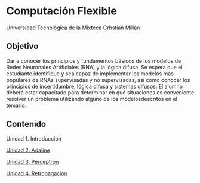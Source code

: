 # Computación Flexible

Universidad Tecnológica de la Mixteca
Crhstian Millán

## Objetivo

Dar a conocer los principios y fundamentos básicos de los modelos de Redes Neuronales Artificiales (RNA) y la lógica difusa.
Se espera que el estudiante identifique y sea capaz de implementar los modelos más populares de RNAs supervisadas y no supervisadas, así como conocer los principios de incertidumbre, lógica difusa y sistemas difusos.
El alumno deberá estar capacitado para determinar en qué situaciones es conveniente resolver un problema utilizando alguno de los modelosdescritos en el temario.

## Contenido

Unidad 1. Introducción

[Unidad 2. Adaline](./L02-adaline/README.md)

[Unidad 3. Perceptrón](./L03-perceptron/README.md)

[Unidad 4. Retropagación]()
